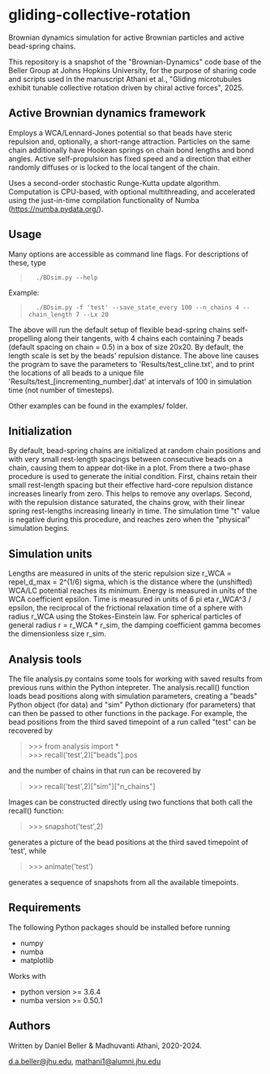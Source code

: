 # gliding-collective-rotation

Brownian dynamics simulation for active Brownian particles and
active bead-spring chains.

This repository is a snapshot of the "Brownian-Dynamics" code base of the Beller Group at Johns Hopkins University, for the purpose of sharing code and scripts used in the manuscript Athani et al., "Gliding microtubules exhibit tunable collective rotation driven by chiral active forces", 2025. 

## Active Brownian dynamics framework

Employs a WCA/Lennard-Jones potential so that beads have steric repulsion
and, optionally, a short-range attraction. Particles on the same chain
additionally have Hookean springs on chain bond lengths and bond angles.
Active self-propulsion has fixed speed and a direction that either
randomly diffuses or is locked to the local tangent of the chain.

Uses a second-order stochastic Runge-Kutta update algorithm. Computation
is CPU-based, with optional multithreading, and accelerated using the just-in-time compilation functionality of Numba (https://numba.pydata.org/).

## Usage

Many options are accessible as command line flags. For descriptions of these, type

>		./BDsim.py --help

Example: 

>		./BDsim.py -f 'test' --save_state_every 100 --n_chains 4 --chain_length 7 --Lx 20

The above will run the default setup of flexible bead-spring chains self-propelling along their tangents,
with 4 chains each containing 7 beads (default spacing on chain = 0.5) in a box of size 20x20. By default, the length
scale is set by the beads' repulsion distance. The above line causes the program to save the parameters to 'Results/test_cline.txt',
and to print the locations of all beads to a unique file 'Results/test_[incrementing_number].dat' at intervals of 100 in simulation time
(not number of timesteps).

Other examples can be found in the examples/ folder.

## Initialization

By default, bead-spring chains are initialized at random chain positions and with very small rest-length spacings between consecutive beads on a chain, causing them to appear dot-like in a plot. From there a two-phase procedure is used to generate the initial condition. First, chains retain their small rest-length spacing but their effective hard-core repulsion distance increases linearly from zero. This helps to remove any overlaps. Second, with the repulsion distance saturated, the chains grow, with their linear spring rest-lengths increasing linearly in time. The simulation time "t" value is negative during this procedure, and reaches zero when the "physical" simulation begins.

## Simulation units

Lengths are measured in units of the steric repulsion size r\_WCA = repel_d_max = 2^(1/6) sigma, which is the distance where the (unshifted) WCA/LC potential reaches its minimum. Energy is measured in units of the WCA coefficient epsilon. Time is measured in units of 6 pi eta r\_WCA^3 / epsilon, the reciprocal of the frictional relaxation time of a sphere with radius r\_WCA using the Stokes-Einstein law. For spherical particles of general radius r = r_WCA * r_sim, the damping coefficient gamma becomes the dimensionless size r_sim.

## Analysis tools

The file analysis.py contains some tools for working with saved results from previous runs within the Python intepreter. The analysis.recall() function loads bead positions along with simulation parameters, creating a "beads" Python object (for data) and "sim" Python dictionary (for parameters) that can then be passed to other functions in the package. For example, the bead positions from the third saved timepoint of a run called "test" can be recovered by

>   \>\>\> from analysis import * \
>   \>\>\> recall('test',2)\["beads"\].pos

and the number of chains in that run can be recovered by

>   \>\>\> recall('test',2)\["sim"\]\["n_chains"\]

Images can be constructed directly using two functions that both call the recall() function:

>   \>\>\> snapshot('test',2)

generates a picture of the bead positions at the third saved timepoint of 'test', while

>   \>\>\> animate('test')

generates a sequence of snapshots from all the available timepoints.

## Requirements

The following Python packages should be installed before running

- numpy
- numba
- matplotlib

Works with

- python version >= 3.6.4
- numba version >= 0.50.1

## Authors

Written by Daniel Beller & Madhuvanti Athani, 2020-2024.

d.a.beller@jhu.edu, mathani1@alumni.jhu.edu
